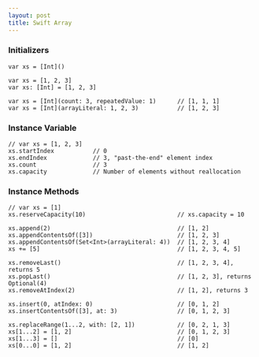 ```yaml
---
layout: post
title: Swift Array
---
```


### Initializers

	var xs = [Int]()
	
	var xs = [1, 2, 3]
	var xs: [Int] = [1, 2, 3]
	
	var xs = [Int](count: 3, repeatedValue: 1)		// [1, 1, 1]
	var xs = [Int](arrayLiteral: 1, 2, 3)			// [1, 2, 3]
	
### Instance Variable

	// var xs = [1, 2, 3]
	xs.startIndex			// 0
	xs.endIndex				// 3, "past-the-end" element index
	xs.count				// 3
	xs.capacity				// Number of elements without reallocation
	
### Instance Methods

	// var xs = [1]
	xs.reserveCapacity(10)							// xs.capacity = 10
	
	xs.append(2)									// [1, 2]
	xs.appendContentsOf([3])						// [1, 2, 3]
	xs.appendContentsOf(Set<Int>(arrayLiteral: 4))	// [1, 2, 3, 4]
	xs += [5]										// [1, 2, 3, 4, 5]
	
	xs.removeLast()									// [1, 2, 3, 4], returns 5
	xs.popLast()									// [1, 2, 3], returns Optional(4)
	xs.removeAtIndex(2)								// [1, 2], returns 3

	xs.insert(0, atIndex: 0)						// [0, 1, 2]
	xs.insertContentsOf([3], at: 3)					// [0, 1, 2, 3]
	
	xs.replaceRange(1...2, with: [2, 1])			// [0, 2, 1, 3]
	xs[1...2] = [1, 2]								// [0, 1, 2, 3]
	xs[1...3] = []									// [0]
	xs[0...0] = [1, 2]								// [1, 2]
